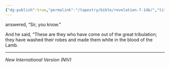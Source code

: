 ```yaml
---
{"dg-publish":true,"permalink":"/tapestry/bible/revelation-7-14b/","title":"Revelation 7:14b","hide":true,"tags":["bible","bible-verse"],"dgHomeLink":true,"dgShowLocalGraph":true,"dgEnableSearch":true}
---
```


 answered, “Sir, you know.”

And he said, “These are they who have come out of the great tribulation; they have washed their robes and made them white in the blood of the Lamb.

---
*New International Version (NIV)*